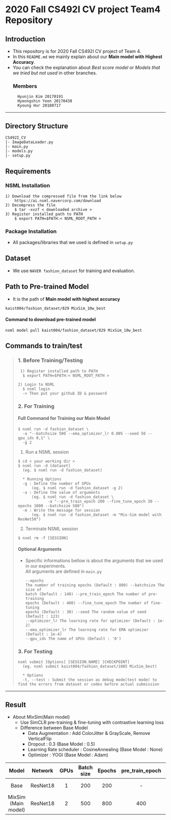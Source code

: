 # 2020 Fall CS492I CV project Team4 Repository

## Introduction
- This repository is for 2020 Fall CS492I CV project of Team 4.  
- In this ```README.md``` we mainly explain about our **Main model with Highest Accuracy**.  
- You can check the explanation about *Best score model* or *Models that we tried but not used* in other branches.
	### Members
	    Hyunjin Kim 20170191
		Hyeongshin Yoon 20170438
		Kyoung Hur 20180717
***

## Directory Structure
<pre><code>CS492I_CV
|- ImageDataLoader.py
|- main.py
|- models.py
|- setup.py
</code></pre>
## Requirements
### NSML Installation
<pre><code>1) Download the compressed file from the link below
    https://ai.nsml.navercorp.com/download
2) Decompress the file
    $ tar -xvzf < downloaded archive >
3) Register installed path to PATH
    $ export PATH=$PATH:< NSML_ROOT_PATH >
</code></pre>
### Package Installation
- All packages/libraries that we used is defined in ```setup.py```

## Dataset
- We use ```NAVER fashion_dataset``` for training and evaluation.
## Path to Pre-trained Model 
- It is the path of **Main model with highest accuracy**
<pre><code>kaist004/fashion_dataset/829 MixSim_10w_best
</code></pre>

#### Command to download pre-trained model
<pre><code>nsml model pull kaist004/fashion_dataset/829 MixSim_10w_best
</code></pre>

## Commands to train/test
> ### 1. Before Training/Testing
> <pre><code> 1) Register installed path to PATH
>   $ export PATH=$PATH:< NSML_ROOT_PATH >
> 
> 2) Login to NSML
>   $ nsml login
>   -> Then put your github ID & password
> </code></pre>
> 
> ### 2. For Training
> #### Full Command for Training our Main Model
> <pre><code>$ nsml run -d fashion_dataset \
>   -a "--batchsize 500 --ema_optimizer_lr 0.005 --seed 50 --gpu_ids 0,1" \
>   -g 2
> </code></pre>
> 1) Run a NSML session
> <pre><code>$ cd < your working dir >
> $ nsml run -d [dataset]
>   (eg. $ nsml run -d fashion_dataset)
> 
>   * Running Options
>   -g : Define the number of GPUs 
>       (eg. $ nsml run -d fashion_dataset -g 2)
>   -a : Define the value of arguments
>       (eg. $ nsml run -d fashion_dataset \ 
>              -a "--pre_train_epoch 200 --fine_tune_epoch 30 --epochs 1000 --batchsize 500")
>   -m : Write the message for session
>       (eg. $ nsml run -d fashion_dataset -m "Mix-Sim model with ResNet50")
> </code></pre>
> 2) Terminate NSML session
> <pre><code>$ nsml rm -f [SESSION]
> </code></pre>
> #### Optional Arguments
> - Specific informations bellow is about the arguments that we used in our experiments.   
> All arguments are defined in ```main.py```
	<pre><code>--epochs		    The number of training epochs (Default : 800)
	--batchsize		    The size of batch (Default : 140)
	--pre_train_epoch		The number of pre-training epochs (Default : 400)
	--fine_tune_epoch 		The number of fine-tuning epochs (Default : 30)
	--seed			The random value of seed (Default : 123)
	--optimizer_lr 		The learning rate for optimizer (Default : 1e-2)
	--ema_optimizer_lr		The learning rate for EMA optimizer (Default : 1e-4)
	--gpu_ids		    The name of GPUs (Default : '0')</code></pre>
> 
> ### 3. For Testing
> <pre><code>nsml submit [Options] [SESSION_NAME] [CHECKPOINT]
>   (eg. nsml submit kaist004/fashion_dataset/1085 MixSim_best)
> 
>   * Options
>   -t, --test : Submit the session as debug mode(test mode) to find the errors from dataset or codes before actual submission
> </code></pre>

***

## Result
- About MixSim(Main model)
  - Use SimCLR pre-training & fine-tuning with contrastive learning loss 
  - Difference between Base Model
    - Data Augmentation : Add ColorJitter & GrayScale, Remove VerticalFlip
    - Dropout : 0.3 (Base Model : 0.5)
    - Learning Rate scheduler : CosineAnnealing (Base Model : None)
    - Optimizer : YOGI (Base Model : Adam)
  
|Model|Network|GPUs|Batch size|Epochs|pre_train_epoch|fine_tune_epoch|optimizer_lr|ema_optimizer_lr|acc_top1(%)|acc_top5(%)|Session (checkpoint)|
|:------:|:---:|:---:|:---:|:---:|:---:|:---:|:---:|:---:|:---:|:---:|:---:|
|Base|ResNet18|1|200|200|-|-|0.0001|0.0001|10.90|21.25|kaist004/fashion_dataset/53 (Res18MM_best)
|MixSim (Main model)|ResNet18|2|500|800|400|30|0.01|0.005|27.92|50.19|kaist004/fashion_dataset/829 (MixSim_10w_best)